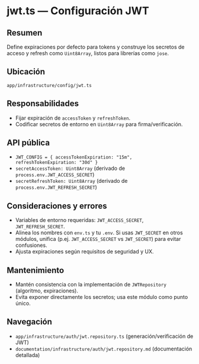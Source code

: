 # jwt.ts — Configuración JWT

## Resumen
Define expiraciones por defecto para tokens y construye los secretos de acceso y refresh como `Uint8Array`, listos para librerías como `jose`.

## Ubicación
`app/infrastructure/config/jwt.ts`

## Responsabilidades
- Fijar expiración de `accessToken` y `refreshToken`.
- Codificar secretos de entorno en `Uint8Array` para firma/verificación.

## API pública
- `JWT_CONFIG = { accessTokenExpiration: "15m", refreshTokenExpiration: "30d" }`
- `secretAccessToken: Uint8Array` (derivado de `process.env.JWT_ACCESS_SECRET`)
- `secretRefreshToken: Uint8Array` (derivado de `process.env.JWT_REFRESH_SECRET`)

## Consideraciones y errores
- Variables de entorno requeridas: `JWT_ACCESS_SECRET`, `JWT_REFRESH_SECRET`.
- Alinea los nombres con `env.ts` y tu `.env`. Si usas `JWT_SECRET` en otros módulos, unifica (p.ej. `JWT_ACCESS_SECRET` vs `JWT_SECRET`) para evitar confusiones.
- Ajusta expiraciones según requisitos de seguridad y UX.

## Mantenimiento
- Mantén consistencia con la implementación de `JWTRepository` (algoritmo, expiraciones).
- Evita exponer directamente los secretos; usa este módulo como punto único.

## Navegación
- `app/infrastructure/auth/jwt.repository.ts` (generación/verificación de JWT)
- `documentation/infrastructure/auth/jwt.repository.md` (documentación detallada)